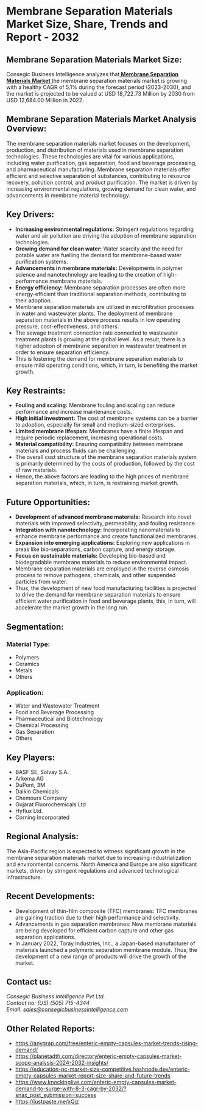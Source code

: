 # Membrane Separation Materials Market Size, Share, Trends and Report - 2032


</h1>

<h2 class="text-2xl sm:text-3xl font-bold text-gray-800 mb-4">Membrane Separation Materials Market Size:</h2>
<p class="text-gray-700 leading-relaxed mb-4">
Consegic Business Intelligence analyzes that<a href="https://www.consegicbusinessintelligence.com/membrane-separation-materials-market"><b> Membrane Separation Materials Market </b></a>the membrane separation
materials market is growing with a healthy CAGR of 5.1% during the
forecast period (2023-2030), and the market is projected to be valued at USD
18,722.73 Million by 2030 from USD 12,684.00 Million in 2022.
</p>
</section>


<h2 class="text-2xl sm:text-3xl font-bold text-gray-800 mb-4">Membrane Separation Materials Market Analysis Overview:</h2>
<p class="text-gray-700 leading-relaxed mb-4">
The membrane separation materials market focuses on the development, production, and distribution of materials
used in membrane separation technologies. These technologies are vital for
various applications, including water purification, gas separation, food and beverage
processing, and pharmaceutical manufacturing. Membrane separation materials
offer efficient and selective separation of substances, contributing to
resource recovery, pollution control, and product purification. The market is
driven by increasing environmental regulations, growing demand for clean water,
and advancements in membrane material technology.
</p>
</section>


<h2 class="text-2xl sm:text-3xl font-bold text-gray-800 mb-4">Key Drivers:</h2>
<ul class="list-disc text-gray-700 leading-relaxed space-y-2">
<li>
<strong>Increasing environmental regulations:</strong> Stringent
regulations regarding water and air pollution are driving the adoption of
membrane separation technologies.
</li>
<li>
<strong>Growing demand for clean water:</strong> Water scarcity
and the need for potable water are fuelling the demand for membrane-based water
purification systems.
</li>
<li>
<strong>Advancements in membrane materials:</strong> Developments
in polymer science and nanotechnology are leading to the creation of
high-performance membrane materials.
</li>
<li>
<strong>Energy efficiency:</strong> Membrane separation processes
are often more energy-efficient than traditional separation methods,
contributing to their adoption.
</li>
<li>
Membrane separation materials are utilized in
microfiltration processes in water and wastewater plants. The deployment of
membrane separation materials in the above process results in low operating
pressure, cost-effectiveness, and others.
</li>
<li>
The sewage treatment connection rate connected
to wastewater treatment plants is growing at the global level. As a result,
there is a higher adoption of membrane separation in wastewater treatment in
order to ensure separation efficiency.
</li>
<li>
This is fostering the demand for membrane
separation materials to ensure mild operating conditions, which, in turn, is
benefiting the market growth.
</li>
</ul>
</section>


<h2 class="text-2xl sm:text-3xl font-bold text-gray-800 mb-4">Key Restraints:</h2>
<ul class="list-disc text-gray-700 leading-relaxed space-y-2">
<li>
<strong>Fouling and scaling:</strong> Membrane fouling and
scaling can reduce performance and increase maintenance costs.
</li>
<li>
<strong>High initial investment:</strong> The cost of membrane
systems can be a barrier to adoption, especially for small and medium-sized
enterprises.
</li>
<li>
<strong>Limited membrane lifespan:</strong> Membranes have a
finite lifespan and require periodic replacement, increasing operational costs.
</li>
<li>
<strong>Material compatibility:</strong> Ensuring compatibility
between membrane materials and process fluids can be challenging.
</li>
<li>
The overall cost structure of the membrane
separation materials system is primarily determined by the costs of production,
followed by the cost of raw materials.
</li>
<li>
Hence, the above factors are leading to the high
prices of membrane separation materials, which, in turn, is restraining market
growth.
</li>
</ul>
</section>


<h2 class="text-2xl sm:text-3xl font-bold text-gray-800 mb-4">Future Opportunities:</h2>
<ul class="list-disc text-gray-700 leading-relaxed space-y-2">
<li>
<strong>Development of advanced membrane materials:</strong> Research
into novel materials with improved selectivity, permeability, and fouling
resistance.
</li>
<li>
<strong>Integration with nanotechnology:</strong> Incorporating
nanomaterials to enhance membrane performance and create functionalized
membranes.
</li>
<li>
<strong>Expansion into emerging applications:</strong> Exploring
new applications in areas like bio-separations, carbon capture, and energy
storage.
</li>
<li>
<strong>Focus on sustainable materials:</strong> Developing
bio-based and biodegradable membrane materials to reduce environmental impact.
</li>
<li>
Membrane separation materials are employed in
the reverse osmosis process to remove pathogens, chemicals, and other suspended
particles from water.
</li>
<li>
Thus, the development of new food manufacturing
facilities is projected to drive the demand for membrane separation materials
to ensure efficient water purification in food and beverage plants, this, in
turn, will accelerate the market growth in the long run.
</li>
</ul>
</section>


<h2 class="text-2xl sm:text-3xl font-bold text-gray-800 mb-4">Segmentation:</h2>
<div class="mb-4">
<h3 class="text-xl sm:text-2xl font-bold text-gray-800 mb-2">Material Type:</h3>
<ul class="list-disc text-gray-700 leading-relaxed space-y-1">
<li>Polymers</li>
<li>Ceramics</li>
<li>Metals</li>
<li>Others</li>
</ul>
</div>
<div class="mb-4">
<h3 class="text-xl sm:text-2xl font-bold text-gray-800 mb-2">Application:</h3>
<ul class="list-disc text-gray-700 leading-relaxed space-y-1">
<li>Water and Wastewater Treatment</li>
<li>Food and Beverage Processing</li>
<li>Pharmaceutical and Biotechnology</li>
<li>Chemical Processing</li>
<li>Gas Separation</li>
<li>Others</li>
</ul>
</div>
</section>


<h2 class="text-2xl sm:text-3xl font-bold text-gray-800 mb-4">Key Players:</h2>
<ul class="list-disc text-gray-700 leading-relaxed space-y-2">
<li>BASF SE, Solvay S.A.</li>
<li>Arkema AG</li>
<li>DuPont, 3M</li>
<li>Daikin Chemicals</li>
<li>Chemours Company</li>
<li>Gujarat Fluorochemicals Ltd</li>
<li>Hyflux Ltd.</li>
<li>Corning Incorporated</li>
</ul>
</section>


<h2 class="text-2xl sm:text-3xl font-bold text-gray-800 mb-4">Regional Analysis:</h2>
<p class="text-gray-700 leading-relaxed mb-4">
The Asia-Pacific region is expected to witness significant growth in the membrane separation materials
market due to increasing industrialization and environmental concerns. North
America and Europe are also significant markets, driven by stringent
regulations and advanced technological infrastructure.
</p>
</section>


<h2 class="text-2xl sm:text-3xl font-bold text-gray-800 mb-4">Recent Developments:</h2>
<ul class="list-disc text-gray-700 leading-relaxed space-y-2">
<li>
Development of thin-film
composite (TFC) membranes: TFC membranes are gaining traction due to their high
performance and selectivity.
</li>
<li>
Advancements in gas separation
membranes: New membrane materials are being developed for efficient carbon
capture and other gas separation applications.
</li>
<li>
In January 2022, Toray
Industries, Inc., a Japan-based manufacturer of materials launched a polymeric
separation membrane module. Thus, the development of a new range of products
will drive the growth of the market.
</li>
</ul>
</section>


<h2 class="text-2xl sm:text-3xl font-bold text-gray-800 mb-4">Contact us:</h2>
<address class="text-gray-700 leading-relaxed not-italic">
Consegic Business intelligence Pvt Ltd.<br>
Contact no: (US) (505) 715-4344<br>
Email: <a href="mailto:sales@consegicbusinessintelligence.com" class="text-blue-600 hover:underline">sales@consegicbusinessintelligence.com</a>
</address>
</section>


<h2 class="text-2xl sm:text-3xl font-bold text-gray-800 mb-4">Other Related Reports:</h2>
<ul class="list-disc text-gray-700 leading-relaxed space-y-2">
<li><a href="https://anygrap.com/free/enteric-empty-capsules-market-trends-rising-demand/" class="text-blue-600 hover:underline">https://anygrap.com/free/enteric-empty-capsules-market-trends-rising-demand/</a></li>
<li><a href="https://planetadth.com/directory/enteric-empty-capsules-market-scope-analysis-2024-2032-insights/" class="text-blue-600 hover:underline">https://planetadth.com/directory/enteric-empty-capsules-market-scope-analysis-2024-2032-insights/</a></li>
<li><a href="https://education-pc-market-size-competitive.hashnode.dev/enteric-empty-capsules-market-report-size-share-and-future-trends" class="text-blue-600 hover:underline">https://education-pc-market-size-competitive.hashnode.dev/enteric-empty-capsules-market-report-size-share-and-future-trends</a></li>
<li><a href="https://www.knockinglive.com/enteric-empty-capsules-market-demand-to-surge-with-8-3-cagr-by-2032/?snax_post_submission=success" class="text-blue-600 hover:underline">https://www.knockinglive.com/enteric-empty-capsules-market-demand-to-surge-with-8-3-cagr-by-2032/?snax_post_submission=success</a></li>
<li><a href="https://justpaste.me/xQjz" class="text-blue-600 hover:underline">https://justpaste.me/xQjz</a></li>
</ul>
</section>
</div>
</body>
</html>


